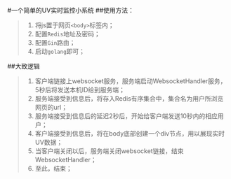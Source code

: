 #一个简单的UV实时监控小系统
##使用方法：
> 1. 将js置于网页```<body>```标签内；
> 2. 配置```Redis```地址及密码；
> 3. 配置```Gin```路由；
> 4. 启动```golang```即可；

##大致逻辑
> 1. 客户端链接上websocket服务，服务端启动WebsocketHandler服务，5秒后将发送本机ID给到服务端；
> 2. 服务端接受到信息后，将存入Redis有序集合中，集合名为用户所浏览网页的url；
> 3. 服务端接受到信息后的延迟2秒后，开始给客户端发送10秒内的相应用户；
> 4. 客户端接受到信息后，将在body底部创建一个div节点，用以展现实时UV数据；
> 5. 当客户端关闭以后，服务端关闭websocket链接，结束WebsocketHandler；
> 6. 至此，结束；
